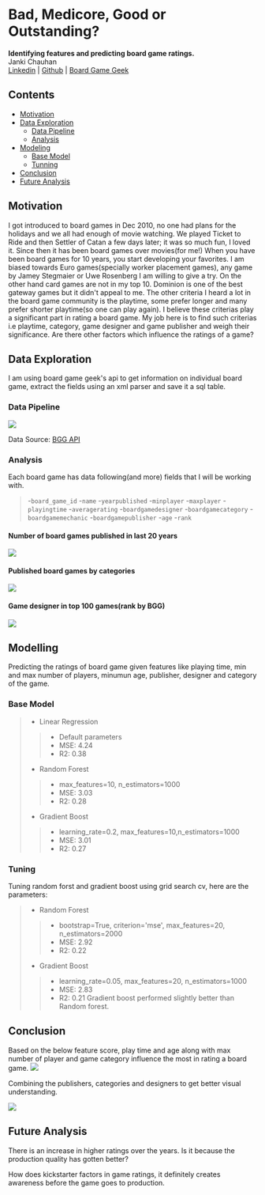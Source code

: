 # Bad, Medicore, Good or Outstanding?
**Identifying features and predicting board game ratings.**
<br>Janki Chauhan
<br>
[Linkedin](https://www.linkedin.com/in/jankichauhan/) | [Github](https://github.com/jankichauhan) | [Board Game Geek](https://boardgamegeek.com/user/jankichauhan)

## Contents

* [Motivation](#motivation)
* [Data Exploration](#data-exploration)
  * [Data Pipeline](#pipeline-source)
  * [Analysis](#analysis)
* [Modeling](#modeling)
  * [Base Model](#basemodel)
  * [Tunning](#tunning)
* [Conclusion](#conclusion)
* [Future Analysis](#future-analysis)

## Motivation
I got introduced to board games in Dec 2010, no one had plans for the holidays and we all had enough of movie watching. We played Ticket to Ride and then Settler of Catan a few days later; it was so much fun, I loved it. Since then it has been board games over movies(for me!)
When you have been board games for 10 years, you start developing your favorites. I am biased towards Euro games(specially worker placement games), any game by Jamey Stegmaier or Uwe Rosenberg I am willing to give a try. On the other hand card games are not in my top 10. Dominion is one of the best gateway games but it didn't appeal to me. The other criteria I heard a lot in the board game community is the playtime, some prefer longer and many prefer shorter playtime(so one can play again).
I believe these criterias play a significant part in rating a board game. My job here is to find such criterias i.e playtime, category, game designer and game publisher and weigh their significance. Are there other factors which influence the ratings of a game?

## Data Exploration
I am using board game geek's api to get information on individual board game, extract the fields using an xml parser and save it a sql table. 
### Data Pipeline

![](images/DataPipeline.png)

Data Source: [BGG API](https://boardgamegeek.com/wiki/page/BGG_XML_API)

### Analysis
Each board game has data following(and more) fields that I will be working with.  
  > -`board_game_id` 
  > -`name` 
  > -`yearpublished` 
  > -`minplayer` 
  > -`maxplayer`
  > -`playingtime`
  > -`averagerating`
  > -`boardgamedesigner`
  > -`boardgamecategory`
  > -`boardgamemechanic`
  > -`boardgamepublisher`
  > -`age`
  > -`rank`
 
 #### Number of board games published in last 20 years
 
 ![](images/AvgRatingsByYear.png)
 
 #### Published board games by categories
 
 ![](images/ByCategoryByYear.png)
 
 #### Game designer in top 100 games(rank by BGG)
 
 ![](images/TopDesingers.png)
 
 ## Modelling
 Predicting the ratings of board game given features like playing time, min and max number of players, minumun age,   publisher, designer and category of the game. 
 ### Base Model
 > - Linear Regression
 >> - Default parameters
 >> - MSE: 4.24
 >> - R2: 0.38
 > - Random Forest
 >> - max_features=10, n_estimators=1000
 >> - MSE: 3.03
 >> - R2: 0.28
 > - Gradient Boost
 >> - learning_rate=0.2, max_features=10,n_estimators=1000
 >> - MSE: 3.01
 >> - R2: 0.27
 
 ### Tuning
 Tuning random forst and gradient boost using grid search cv, here are the parameters:
 > - Random Forest
 >> - bootstrap=True, criterion='mse', max_features=20, n_estimators=2000
 >> - MSE: 2.92
 >> - R2: 0.22
 > - Gradient Boost
 >> - learning_rate=0.05, max_features=20, n_estimators=1000
 >> - MSE: 2.83
 >> - R2: 0.21
 Gradient boost performed slightly better than Random forest. 

 ## Conclusion
 Based on the below feature score, play time and age along with max number of player and game category influence the most in rating a board game.
 ![](images/GB_Features.png) 
 
 Combining the publishers, categories and designers to get better visual understanding.
 
 ![](images/GB_Features_Combined.png)
 
 ## Future Analysis
There is an increase in higher ratings over the years. Is it because the production quality has gotten better?

How does kickstarter factors in game ratings, it definitely creates awareness before the game goes to production.
